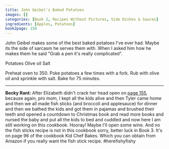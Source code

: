 ```yaml
---
title: John Geibel's Baked Potatoes
images: []
categories: [Book 2, Recipes Without Pictures, Side Dishes & Sauces]
ingredients: [Apples, Potatoes]
book2page: 158
---
```


John Geibel makes some of the best baked potatoes I've ever had. Maybe its the side of sarcasm he serves them with. When I asked him how he makes them he said "Grab a pen it's really complicated". 

Potatoes Olive oil Salt 

Preheat oven to 350. Poke potatoes a few times with a fork. Rub with olive oil and sprinkle with salt. Bake for 75 minutes. 

----
**Becky Rant:**
After Elizabeth didn't crack her head open on [page 155](Steamed_Apples.md), because again, pro mom, I kept all the kids alive and then Tyler came home and then we all made fish sticks (and broccoli and applesauce) for dinner and then we bathed the kids and got them in pajamas and brushed their teeth and opened a countdown to Christmas book and read more books and nursed the baby and put all the kids to bed and cuddled and now here I am still working on this cookbook. Hooray! Maybe I'll open some wine. And no the fish sticks recipe is not in this cookbook sorry, better luck in Book 3. It's on page 96 of the cookbook Kid Chef Bakes. Which you can obtain from Amazon if you really want the fish stick recipe. #herefishyfishy